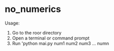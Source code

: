 # no_numerics
Usage:
1. Go to the roor directory
2. Open a terminal or command prompt
3. Run 'python mai.py num1 num2 num3 ... numn
